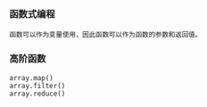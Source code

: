 ### 函数式编程

```
函数可以作为变量使用，因此函数可以作为函数的参数和返回值。
```

### 高阶函数

```
array.map()
array.filter()
array.reduce()
```



